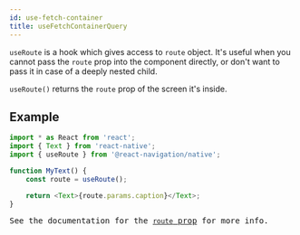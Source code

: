 ```yaml
---
id: use-fetch-container
title: useFetchContainerQuery
---
```


`useRoute` is a hook which gives access to `route` object. It's useful when you cannot pass the `route` prop into the component directly, or don't want to pass it in case of a deeply nested child.

`useRoute()` returns the `route` prop of the screen it's inside.

## Example

<samp id="use-route-example" />

```js
import * as React from 'react';
import { Text } from 'react-native';
import { useRoute } from '@react-navigation/native';

function MyText() {
    const route = useRoute();

    return <Text>{route.params.caption}</Text>;
}
```

See the documentation for the [`route` prop](route-prop.md) for more info.
